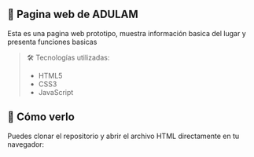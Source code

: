 

## 📁 Pagina web de ADULAM

Esta es una pagina web prototipo, muestra información basica del lugar y presenta funciones basicas

> 🛠️ Tecnologías utilizadas:  
> - HTML5  
> - CSS3  
> - JavaScript

## 🚀 Cómo verlo

Puedes clonar el repositorio y abrir el archivo HTML directamente en tu navegador:


